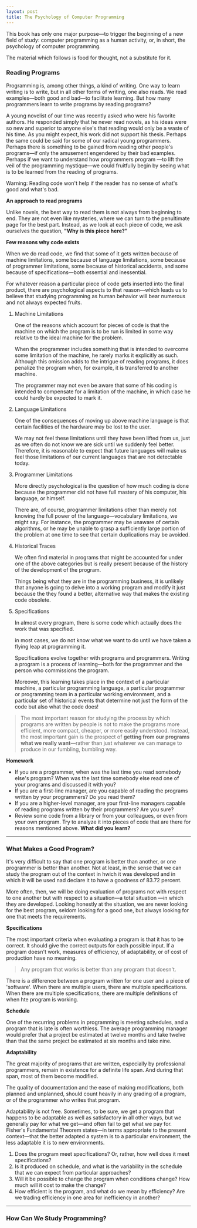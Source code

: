```yaml
---
layout: post
title: The Psychology of Computer Programming
---
```


This book has only one major purpose—to trigger the beginning of a new field of study: computer programming as a human activity, or, in short, the psychology of computer programming.

The material which follows is food for thought, not a substitute for it.

### Reading Programs

Programming is, among other things, a kind of writing. One way to learn writing is to write, but in all other forms of writing, one also reads. We read examples—both good and bad—to facilitate learning. But how many programmers learn to write programs by reading programs?

A young novelist of our time was recently asked who were his favorite authors. He responded simply that he never read novels, as his ideas were so new and superior to anyone else's that reading would only be a waste of his time. As you might expect, his work did not support his thesis. Perhaps the same could be said for some of our radical young programmers. Perhaps there is something to be gained from reading other people's programs—if only the amusement engendered by their bad examples. Perhaps if we want to understand how programmers program —to lift the veil of the programming mystique—we could fruitfully begin by seeing what is to be learned from the reading of programs.

Warning: Reading code won't help if the reader has no sense of what's good and what's bad. 

**An approach to read programs**

Unlike novels, the best way to read them is not always from beginning to end. They are not even like mysteries, where we can turn to the penultimate page for the best part. Instead, as we look at each piece of code, we ask ourselves the question, **"Why is this piece here?"**

**Few reasons why code exists**

When we do read code, we find that some of it gets written because of machine limitations, some because of language limitations, some because of programmer limitations, some because of historical accidents, and some because of specifications—both essential and inessential. 

For whatever reason a particular piece of code gets inserted into the final product, there are psychological aspects to that reason—which leads us to believe that studying programming as human behavior will bear numerous and not always expected fruits.

1. Machine Limitations

   One of the reasons which account for pieces of code is that the machine on which the program is to be run is limited in some way relative to the ideal machine for the problem.

   When the programmer includes something that is intended to overcome some limitation of the machine, he rarely marks it explicitly as such. Although this omission adds to the intrigue of reading programs, it does penalize the program when, for example, it is transferred to another machine. 

   The programmer may not even be aware that some of his coding is intended to compensate for a limitation of the machine, in which case he could hardly be expected to mark it.

2. Language Limitations

   One of the consequences of moving up above machine language is that certain facilities of the hardware may be lost to the user.

   We may not feel these limitations until they have been lifted from us, just as we often do not know we are sick until we suddenly feel better. Therefore, it is reasonable to expect that future languages will make us feel those limitations of our current languages that are not detectable today.

3. Programmer Limitations
   
   More directly psychological is the question of how much coding is done because the programmer did not have full mastery of his computer, his language, or himself.
   
   There are, of course, programmer limitations other than merely not knowing the full power of the language—vocabulary limitations, we might say. For instance, the programmer may be unaware of certain algorithms, or he may be unable to grasp a sufficiently large portion of the problem at one time to see that certain duplications may be avoided.
   
4. Historical Traces

   We often find material in programs that might be accounted for under one of the above categories but is really present because of the history of the development of the program.

   Things being what they are in the programming business, it is unlikely that anyone is going to delve into a working program and modify it just because the they found a better, alternative way that makes the existing code obsolete. 

5. Specifications

   In almost every program, there is some code which actually does the work that was specified.

   in most cases, we do not know what we want to do until we have taken a flying leap at programming it. 

   Specifications evolve together with programs and programmers. Writing a program is a process of learning—both for the programmer and the person who commissions the program. 

   Moreover, this learning takes place in the context of a particular machine, a particular programming language, a particular programmer or programming team in a particular working environment, and a particular set of historical events that determine not just the form of the code but also what the code does!

> The most important reason for studying the process by which programs are written by people is not to make the programs more efficient, more compact, cheaper, or more easily understood. Instead, the most important gain is the prospect of **getting from our programs what we really want**—rather than just whatever we can manage to produce in our fumbling, bumbling way.

**Homework**

- If you are a programmer, when was the last time you read somebody else's program? When was the last time somebody else read one of your programs and discussed it with you?
- If you are a first-line manager, are you capable of reading the programs written by your programmers? Do you read them? 
- If you are a higher-level manager, are your first-line managers capable of reading programs written by their programmers? Are you sure?
- Review some code from a library or from your colleagues, or even from your own program. Try to analyze it into pieces of code that are there for reasons mentioned above. **What did you learn?**

---

### What Makes a Good Program?

It's very difficult to say that one program is better than another, or one programmer is better than another. Not at least, in the sense that we can study the program out of the context in hwich it was developed and in which it will be used nad declare it to have a goodness of 83.72 percent. 

More often, then, we will be doing evaluation of programs not with respect to one another but with respect to a situation—a total situation —in which they are developed. Looking honestly at the situation, we are never looking for the best program, seldom looking for a good one, but always looking for one that meets the requirements.

**Specifications**

The most important criteria when evaluating a program is that it has to be correct. It should give the correct outputs for each possible input. If a program doesn't work, measures of efficiency, of adaptability, or of cost of production have no meaning. 

> Any program that works is better than any program that doesn't.

There is a difference between a program written for one user and a piece of 'software'. When there are multiple users, there are multiple specifications. When there are multiple specifications, there are multiple definitions of when hte program is working. 

**Schedule**

One of the recurring problems in programming is meeting schedules, and a program that is late is often worthless. The average programming manager would prefer that a project be estimated at twelve months and take twelve than that the same project be estimated at six months and take nine. 

**Adaptability**

The great majority of programs that are written, especially by professional programmers, remain in existence for a definite life span. And during that span, most of them become modified.

The quality of documentation and the ease of making modifications, both planned and unplanned, should count heavily in any grading of a program, or of the programmer who writes that program.

Adaptability is not free. Sometimes, to be sure, we get a program that happens to be adaptable as well as satisfactory in all other ways, but we generally pay for what we get—and often fail to get what we pay for. Fisher's Fundamental Theorem states—in terms appropriate to the present context—that the better adapted a system is to a particular environment, the less adaptable it is to new environments.

1. Does the program meet specifications? Or, rather, how well does it meet specifications? 
2. Is it produced on schedule, and what is the variability in the schedule that we can expect from particular approaches? 
3. Will it be possible to change the program when conditions change? How much will it cost to make the change? 
4. How efficient is the program, and what do we mean by efficiency? Are we trading efficiency in one area for inefficiency in another?

---

### How Can We Study Programming?





























